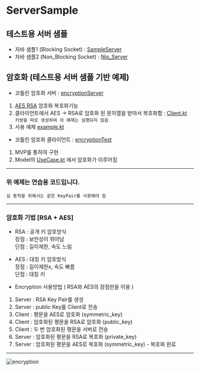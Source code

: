 # ServerSample
## 테스트용 서버 샘플

 - 자바 샘플1 (Blocking Socket)  : [SampleServer](https://github.com/zojae031/ServerSample/tree/master/ServerSample/SampleServer)
 - 자바 샘플2 (Non_Blocking Socket) : [Nio_Server](https://github.com/zojae031/ServerSample/blob/master/ServerSample/NIO_Server/src/Server.java)  
</hr>  

## 암호화 (테스트용 서버 샘플 기반 예제)
 - 코틀린 암호화 서버 : [encryptionServer](https://github.com/zojae031/ServerSample/tree/master/ServerSample/encryptionServer)
 1. [AES](https://github.com/zojae031/ServerSample/blob/master/ServerSample/encryptionServer/src/AES.kt),[RSA](https://github.com/zojae031/ServerSample/blob/master/ServerSample/encryptionServer/src/RSA.kt) 암호화 복호화기능 
 2. 클라이언트에서 AES -> RSA로 암호화 된 문자열을 받아서 복호화함 : [Client.kt](https://github.com/zojae031/ServerSample/blob/master/ServerSample/encryptionServer/src/Client.kt)  
 ```키쌍을 따로 생성하여 이 예제는 실행되지 않음```
 3. 사용 예제 [example.kt](https://github.com/zojae031/ServerSample/blob/master/ServerSample/encryptionServer/src/example.kt)
 
 - 코틀린 암호화 클라이언트 : [encryptionTest](https://github.com/zojae031/ServerSample/tree/master/ServerSample/encryptionTest)
 1. MVP를 통하여 구현
 2. Model의 [UseCase.kt](https://github.com/zojae031/ServerSample/blob/master/ServerSample/encryptionTest/app/src/main/java/encryption/encryptiontest/Model/UseCase.kt) 에서 암호화가 이루어짐  
 
 <hr>  
 
 ### 위 예제는 연습용 코드입니다.  
 ```실 동작을 위해서는 같은 KeyPair를 사용해야 함```
 
 <hr>
 
 ### 암호화 기법 [RSA + AES]

 + RSA : 공개 키 암호방식  
장점 : 보안성이 뛰어남  
단점 : 길이제한, 속도 느림

 + AES : 대칭 키 암호방식  
장점 : 길이제한x, 속도 빠름  
단점 : 대칭 키 

+ Encryption 사용방법 ( RSA와 AES의 장점만을 이용 )
1. Server : RSA Key Pair를 생성
2. Server : public Key를 Client로 전송
3. Client : 평문을 AES로 암호화 (symmetric_key)
4. Client : 암호화된 평문을 RSA로 암호화 (public_key)
5. Client : 두 번 암호화된 평문을 서버로 전송
6. Server : 암호화된 평문을 RSA로 복호화 (private_key)
7. Server : 암호화된 평문을 AES로 복호화 (symmetric_key) - 복호화 완료

<hr>

![encryption](./ServerSample/img/encryption.png)
